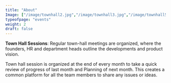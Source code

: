 ```yaml
---
title: "About"
Image: ["/image/townhall2.jpg","/image/townhall3.jpg","/image/townhall5.jpg"]
typeofpage: "events"
weight: 2
draft: false
---
```


**Town Hall Sessions**: Regular town-hall meetings are organized, where the founders, HR and department heads outline the developments and product vision. 

Town hall session is organized at the end of every month to take a quick review of progress of last month and Planning of next month. This creates a common platform for all the team members to share any issues or ideas.